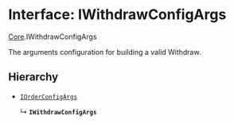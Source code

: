 # Interface: IWithdrawConfigArgs

[Core](../modules/Core.md).IWithdrawConfigArgs

The arguments configuration for building a valid Withdraw.

## Hierarchy

- [`IOrderConfigArgs`](Core.IOrderConfigArgs.md)

  ↳ **`IWithdrawConfigArgs`**
